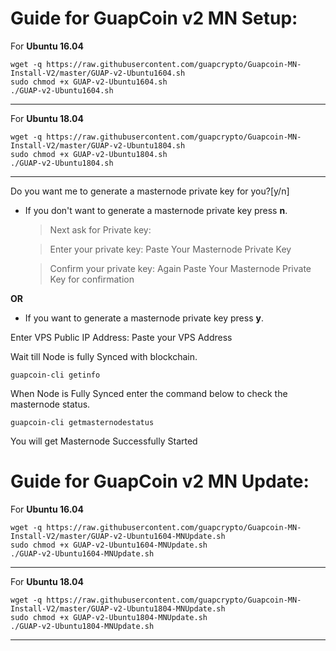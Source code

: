 # Guide for GuapCoin v2 MN Setup:


For **Ubuntu 16.04**
```
wget -q https://raw.githubusercontent.com/guapcrypto/Guapcoin-MN-Install-V2/master/GUAP-v2-Ubuntu1604.sh
sudo chmod +x GUAP-v2-Ubuntu1604.sh
./GUAP-v2-Ubuntu1604.sh
```
***

For **Ubuntu 18.04**
```
wget -q https://raw.githubusercontent.com/guapcrypto/Guapcoin-MN-Install-V2/master/GUAP-v2-Ubuntu1804.sh
sudo chmod +x GUAP-v2-Ubuntu1804.sh
./GUAP-v2-Ubuntu1804.sh
```
***

Do you want me to generate a masternode private key for you?[y/n]

- If you don't want to generate a masternode private key press **n**.

  > Next ask for Private key:
  
  > Enter your private key: Paste Your Masternode Private Key
  
  > Confirm your private key: Again Paste Your Masternode Private Key for confirmation

**OR**

- If you want to generate a masternode private key press  **y**.

 Enter VPS Public IP Address: Paste your VPS Address

 Wait till Node is fully Synced with blockchain.

`guapcoin-cli getinfo`

When Node is Fully Synced enter the command below to check the masternode status.

`guapcoin-cli getmasternodestatus`

You will get Masternode Successfully Started


# Guide for GuapCoin v2 MN Update:

For **Ubuntu 16.04**
```
wget -q https://raw.githubusercontent.com/guapcrypto/Guapcoin-MN-Install-V2/master/GUAP-v2-Ubuntu1604-MNUpdate.sh
sudo chmod +x GUAP-v2-Ubuntu1604-MNUpdate.sh
./GUAP-v2-Ubuntu1604-MNUpdate.sh
```
***

For **Ubuntu 18.04**
```
wget -q https://raw.githubusercontent.com/guapcrypto/Guapcoin-MN-Install-V2/master/GUAP-v2-Ubuntu1804-MNUpdate.sh
sudo chmod +x GUAP-v2-Ubuntu1804-MNUpdate.sh
./GUAP-v2-Ubuntu1804-MNUpdate.sh
```
***
